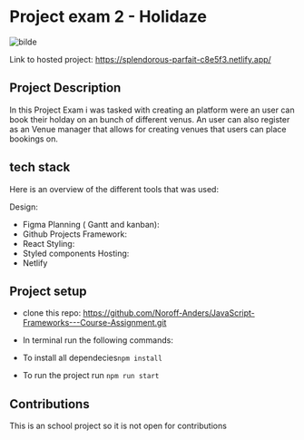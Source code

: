 # Project exam 2 - Holidaze

![bilde](https://github.com/Noroff-Anders/Project-Exam-2/assets/114410771/1d2048fb-4910-4fe1-a9be-6abc1c844800)


Link to hosted project: https://splendorous-parfait-c8e5f3.netlify.app/


## Project Description
In this Project Exam i was tasked with creating an platform were an user can book their holday on an bunch of different venus. An user can also register as an Venue manager that allows for creating venues that users can place bookings on.

##  tech stack
 Here is an overview of the different tools that was used:

 Design: 
   - Figma
 Planning ( Gantt and kanban):
   - Github Projects
 Framework:
   - React
 Styling:
   - Styled components
Hosting:
   - Netlify


## Project setup
 - clone this repo: https://github.com/Noroff-Anders/JavaScript-Frameworks---Course-Assignment.git

 - In terminal run the following commands:

 - To install all dependecies``` npm install ``` 
 - To run the project run ``` npm run start ```


## Contributions
This is an school project so it is not open for contributions
